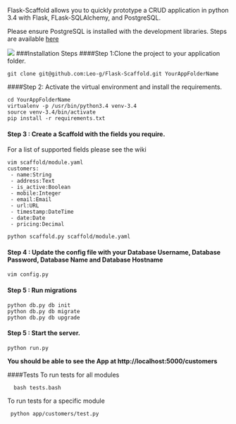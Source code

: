 Flask-Scaffold allows you to quickly prototype a CRUD application in python 3.4 with Flask, FLask-SQLAlchemy,  and PostgreSQL.

Please ensure PostgreSQL is installed with the development libraries. Steps are available [here](http://techarena51.com/index.php/flask-sqlalchemy-postgresql-tutorial/)


![](https://travis-ci.org/Leo-g/Flask-Scaffold.svg?branch=master)
###Installation Steps
####Step 1:Clone the project to your application folder.

    git clone git@github.com:Leo-g/Flask-Scaffold.git YourAppFolderName

####Step 2: Activate the virtual environment and install the requirements.
 
    cd YourAppFolderName
    virtualenv -p /usr/bin/python3.4 venv-3.4
    source venv-3.4/bin/activate
    pip install -r requirements.txt 
    
    
#### Step 3 : Create a Scaffold with the fields you require.

For a list of supported fields please see the wiki

    vim scaffold/module.yaml
    customers:
     - name:String
     - address:Text
     - is_active:Boolean
     - mobile:Integer
     - email:Email
     - url:URL
     - timestamp:DateTime
     - date:Date
     - pricing:Decimal
    
    python scaffold.py scaffold/module.yaml
    

#### Step 4 : Update the config file with your Database Username, Database Password, Database Name and Database Hostname

    vim config.py

#### Step 5 : Run migrations 
   
    python db.py db init
    python db.py db migrate
    python db.py db upgrade
   
####  Step 5 : Start the server.
    python run.py


**You should be able to see the App at  http://localhost:5000/customers**


####Tests
To run tests for all modules

      bash tests.bash
To run tests for a specific module

     python app/customers/test.py

